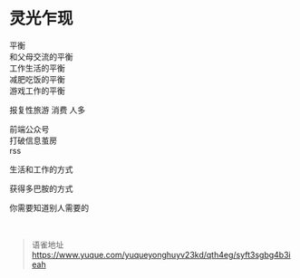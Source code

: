 # 灵光乍现
平衡  
和父母交流的平衡  
工作生活的平衡  
减肥吃饭的平衡  
游戏工作的平衡

报复性旅游 消费 人多

前端公众号  
打破信息茧房  
rss

生活和工作的方式

获得多巴胺的方式

你需要知道别人需要的

<br>
  
> 语雀地址 https://www.yuque.com/yuqueyonghuyv23kd/qth4eg/syft3sgbg4b3ieah